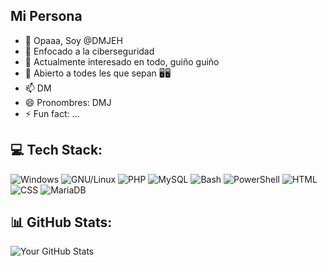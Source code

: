 ## Mi Persona

- 👋 Opaaa, Soy @DMJEH
- 👀 Enfocado a la ciberseguridad
- 🌱 Actualmente interesado en todo, guiño guiño
- 💞️ Abierto a todes les que sepan 🖥️🖥️
- 📫 DM
- 😄 Pronombres: DMJ
- ⚡ Fun fact: ...

## 💻 Tech Stack:

![Windows](https://img.shields.io/badge/-Windows-0078D6?logo=windows&logoColor=white&style=for-the-badge)
![GNU/Linux](https://img.shields.io/badge/-GNU/Linux-FCC624?logo=linux&logoColor=black&style=for-the-badge)
![PHP](https://img.shields.io/badge/-PHP-777BB4?logo=php&logoColor=white&style=for-the-badge)
![MySQL](https://img.shields.io/badge/-MySQL-4479A1?logo=mysql&logoColor=white&style=for-the-badge)
![Bash](https://img.shields.io/badge/-Bash-4EAA25?logo=gnubash&logoColor=white&style=for-the-badge)
![PowerShell](https://img.shields.io/badge/-PowerShell-5391FE?logo=powershell&logoColor=white&style=for-the-badge)
![HTML](https://img.shields.io/badge/-HTML5-E34F26?logo=html5&logoColor=white&style=for-the-badge)
![CSS](https://img.shields.io/badge/-CSS3-1572B6?logo=css3&logoColor=white&style=for-the-badge)
![MariaDB](https://img.shields.io/badge/-MariaDB-003545?logo=mariadb&logoColor=white&style=for-the-badge)

## 📊 GitHub Stats:
![Your GitHub Stats](https://github-readme-stats.vercel.app/api?username=TU_USUARIO&show_icons=true&theme=radical)


<!---
DMJEH/DMJEH is a ✨ special ✨ repository because its `README.md` (this file) appears on your GitHub profile.
You can click the Preview link to take a look at your changes.
--->
